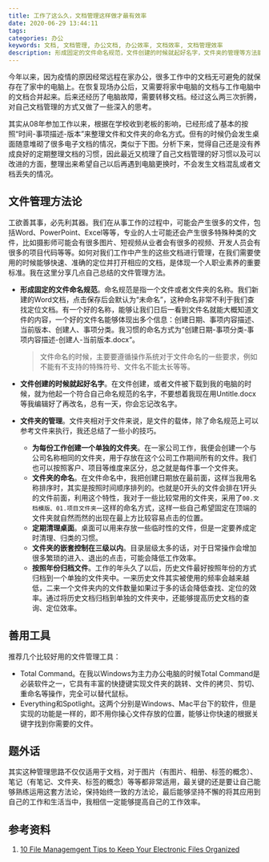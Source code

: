 ```yaml
---
title: 工作了这么久，文档管理这样做才最有效率
date: 2020-06-29 13:44:11
tags:
categories: 办公
keywords: 文档, 文档管理, 办公文档, 办公效率, 文档效率, 文档管理效率
description: 形成固定的文件命名规范，文件创建的时候就起好名字，文件夹的管理等方法能够帮忙提高大家的办公效率。
---
```


今年以来，因为疫情的原因经常远程在家办公，很多工作中的文档无可避免的就保存在了家中的电脑上。在恢复现场办公后，又需要将家中电脑的文档与工作电脑中的文档合并起来。后来还经历了电脑故障，需要转移文档。经过这么两三次折腾，对自己文档管理的方式又做了一些深入的思考。

其实从08年参加工作以来，根据在学校收到老板的影响，已经形成了基本的按照“时间-事项描述-版本”来整理文件和文件夹的命名方式。但有的时候仍会发生桌面随意堆砌了很多电子文档的情况，类似于下图。分析下来，觉得自己还是没有养成良好的定期整理文档的习惯，因此最近又梳理了自己文档管理的好习惯以及可以改进的方面，整理出来希望自己以后再遇到电脑更换时，不会发生文档混乱或者文档丢失的情况。

## 文件管理方法论

工欲善其事，必先利其器。我们在从事工作的过程中，可能会产生很多的文件，包括Word、PowerPoint、Excel等等，专业的人士可能还会产生很多特殊种类的文件，比如摄影师可能会有很多图片、短视频从业者会有很多的视频、开发人员会有很多的项目代码等等。如何对我们工作中产生的这些文档进行管理，在我们需要使用的时候能够快速、准确的定位并打开相应的文档，是体现一个人职业素养的重要标准。我在这里分享几点自己总结的文件管理方法。

* **形成固定的文件命名规范**。命名规范是指一个文件或者文件夹的名称。我们新建的Word文档，点击保存后会默认为“未命名”，这种命名非常不利于我们查找定位文档。有一个好的名称，能够让我们日后一看到文件名就能大概知道文件的内容，一个好的文件名能够体现出多个信息：创建日期、事项内容描述、当前版本、创建人、事项分类。我习惯的命名方式为“创建日期-事项分类-事项内容描述-创建人-当前版本.docx“。

  > 文件命名的时候，主要要遵循操作系统对于文件命名的一些要求，例如不能有不支持的特殊符号、文件名不能太长等等。

* **文件创建的时候就起好名字**。在文件创建，或者文件被下载到我的电脑的时候，就为他起一个符合自己命名规范的名字，不要想着我现在用Untitle.docx等我编辑好了再改名，总有一天，你会忘记改名字。

* **文件夹的管理**。文件夹相对于文件来说，是文件的载体，除了命名规范上可以参考文件来执行，我还总结了一些小的技巧。

  * **为每份工作创建一个单独的文件夹**。在一家公司工作，我便会创建一个与公司名称相同的文件夹，用于存放在这个公司工作期间所有的文件。我们也可以按照客户、项目等维度来区分，总之就是每件事一个文件夹。
  * **文件夹的命名**。在文件命名中，我把创建日期放在最前面，这样当我用名称排序时，其实是按照时间顺序排列的。也就是0开头的文件会排在1开头的文件前面，利用这个特性，我对于一些比较常用的文件夹，采用了`00.文档模版、01.项目文件夹一`这样的命名方式，这样一些自己希望固定在顶端的文件夹就自然而然的出现在最上方比较容易点击的位置。
  * **定期清理桌面**。桌面可以用来存放一些临时性的文件，但是一定要养成定时清理、归类的习惯。
  * **文件夹的嵌套控制在三级以内**。目录层级太多的话，对于日常操作会增加很多繁琐的进入、退出的点击，可能会降低工作效率。
  * **按照年份归档文件**。工作的年头久了以后，历史文件最好按照年份的方式归档到一个单独的文件夹中。一来历史文件其实被使用的频率会越来越低，二来一个文件夹内的文件数量如果过于多的话会降低查找、定位的效率。通过将历史文档归档到单独的文件夹中，还能够提高历史文档的查询、定位效率。

## 善用工具

推荐几个比较好用的文件管理工具：

* Total Command。在我以Windows为主力办公电脑的时候Total Command是必装软件之一，它具有丰富的快捷键实现文件夹的跳转、文件的拷贝、剪切、重命名等操作，完全可以替代鼠标。
* Everything和Spotlight。这两个分别是Windows、Mac平台下的软件，但是实现的功能是一样的，即不用你操心文件存放的位置，能够让你快速的根据关键字找到你需要的文件。

## 题外话

其实这种管理思路不仅仅适用于文档，对于图片（有图片、相册、标签的概念）、笔记（有笔记、文件夹、标签的概念）等等都非常适用，最关键的还是要让自己能够熟练运用这套方法论，保持始终一致的方法论，最后能够坚持不懈的将其应用到自己的工作和生活当中，我相信一定能够提高自己的工作效率。

## 参考资料

1. [10 File Managemgent Tips to Keep Your Electronic Files Organized](https://www.thebalancesmb.com/computer-file-management-tips-2948083)